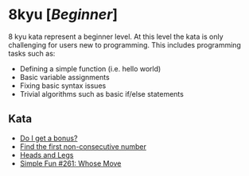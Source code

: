 # 8kyu [*Beginner*]
8 kyu kata represent a beginner level. At this level the kata is only challenging for users new to programming. This includes programming tasks such as:  
- Defining a simple function (i.e. hello world)  
- Basic variable assignments  
- Fixing basic syntax issues  
- Trivial algorithms such as basic if/else statements

## Kata

- [Do I get a bonus?](https://www.codewars.com/kata/56f6ad906b88de513f000d96/)  
- [Find the first non-consecutive number](https://www.codewars.com/kata/58f8a3a27a5c28d92e000144/)  
- [Heads and Legs](https://www.codewars.com/kata/heads-and-legs)  
- [Simple Fun #261: Whose Move](https://www.codewars.com/kata/simple-fun-number-261-whose-move/)
